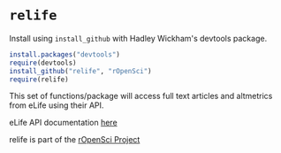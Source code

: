 # `relife`

Install using `install_github` with Hadley Wickham's devtools package.

```R
install.packages("devtools")
require(devtools)
install_github("relife", "rOpenSci")
require(relife)
```

This set of functions/package will access full text articles and altmetrics from eLife using their API. 

eLife API documentation [here](http://dev.elifesciences.org/)

relife is part of the [rOpenSci Project](http://ropensci.github.com)